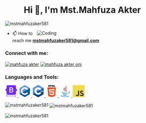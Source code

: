 <h1 align="center">Hi 👋, I'm Mst.Mahfuza Akter</h1>
<p align="left"> <img src="https://komarev.com/ghpvc/?username=mstmahfuzaker581&label=Profile%20views&color=0e75b6&style=flat" alt="mstmahfuzaker581" /> </p>
<img align="right" alt="Coding"width="400"src="https://user-images.githubusercontent.com/55389276/140866485-8fb1c876-9a8f-4d6a-98dc-08c4981eaf70.gif">

- 📫 How to reach me **mstmahfuzaker581@gmail.com**

<h3 align="left">Connect with me:</h3>
<p align="left">
<a href="https://linkedin.com/in/mahfuza akter" ><img align="center" src="https://raw.githubusercontent.com/rahuldkjain/github-profile-readme-generator/master/src/images/icons/Social/linked-in-alt.svg" alt="mahfuza akter" height="30" width="40" /></a>
<a href="https://fb.com/mahfuza akter oni" ><img align="center" src="https://raw.githubusercontent.com/rahuldkjain/github-profile-readme-generator/master/src/images/icons/Social/facebook.svg" alt="mahfuza akter oni" height="30" width="40" /></a>
</p>

<h3 align="left">Languages and Tools:</h3>
<p align="left"> <a href="https://getbootstrap.com" target="_blank" rel="noreferrer"> <img src="https://raw.githubusercontent.com/devicons/devicon/master/icons/bootstrap/bootstrap-plain-wordmark.svg" alt="bootstrap" width="40" height="40"/> </a> <a href="https://www.cprogramming.com/" target="_blank" rel="noreferrer"> <img src="https://raw.githubusercontent.com/devicons/devicon/master/icons/c/c-original.svg" alt="c" width="40" height="40"/> </a> <a href="https://www.w3schools.com/cpp/" target="_blank" rel="noreferrer"> <img src="https://raw.githubusercontent.com/devicons/devicon/master/icons/cplusplus/cplusplus-original.svg" alt="cplusplus" width="40" height="40"/> </a> <a href="https://www.w3.org/html/" target="_blank" rel="noreferrer"> <img src="https://raw.githubusercontent.com/devicons/devicon/master/icons/html5/html5-original-wordmark.svg" alt="html5" width="40" height="40"/> </a> <a href="https://www.java.com" target="_blank" rel="noreferrer"> <img src="https://raw.githubusercontent.com/devicons/devicon/master/icons/java/java-original.svg" alt="java" width="40" height="40"/> </a> <a href="https://developer.mozilla.org/en-US/docs/Web/JavaScript" target="_blank" rel="noreferrer"> <img src="https://raw.githubusercontent.com/devicons/devicon/master/icons/javascript/javascript-original.svg" alt="javascript" width="40" height="40"/> </a> </p>

<p><img align="left" src="https://github-readme-stats.vercel.app/api/top-langs?username=mstmahfuzaker581&show_icons=true&locale=en&layout=compact" alt="mstmahfuzaker581" /></p>

<p>&nbsp;<img align="center" src="https://github-readme-stats.vercel.app/api?username=mstmahfuzaker581&show_icons=true&locale=en" alt="mstmahfuzaker581" /></p>

<p><img align="center" src="https://github-readme-streak-stats.herokuapp.com/?user=mstmahfuzaker581&" alt="mstmahfuzaker581" /></p>
